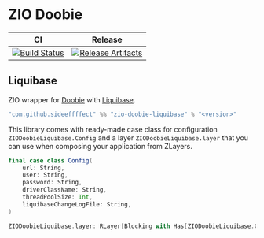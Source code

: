 # ZIO Doobie

| CI | Release |
| --- | --- |
| [![Build Status][Badge-GitHubActions]][Link-GitHubActions] | [![Release Artifacts][Badge-SonatypeReleases]][Link-SonatypeReleases] |

## Liquibase

ZIO wrapper for [Doobie](https://tpolecat.github.io/doobie/) with [Liquibase](https://www.liquibase.org/).

```scala
"com.github.sideeffffect" %% "zio-doobie-liquibase" % "<version>"
```

This library comes with ready-made case class for configuration `ZIODoobieLiquibase.Config` and a layer `ZIODoobieLiquibase.layer` that you can use when composing your application from ZLayers.

```scala
final case class Config(
    url: String,
    user: String,
    password: String,
    driverClassName: String,
    threadPoolSize: Int,
    liquibaseChangeLogFile: String,
)

ZIODoobieLiquibase.layer: RLayer[Blocking with Has[ZIODoobieLiquibase.Config], Has[Transactor[Task]]]
```

[Link-GitHubActions]: https://github.com/sideeffffect/zio-doobie/actions?query=workflow%3ARelease+branch%3Amaster "GitHub Actions link"
[Badge-GitHubActions]: https://github.com/sideeffffect/zio-doobie/workflows/Release/badge.svg?branch=master "GitHub Actions badge"

[Link-SonatypeReleases]: https://oss.sonatype.org/content/repositories/releases/com/github/sideeffffect/zio-doobie-liquibase_2.13/ "Sonatype Releases link"
[Badge-SonatypeReleases]: https://maven-badges.herokuapp.com/maven-central/com.github.sideeffffect/zio-doobie-liquibase_2.13/badge.svg "Sonatype Releases badge"
